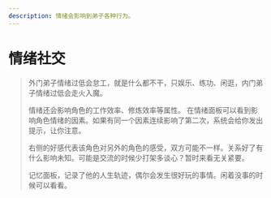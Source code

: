 ```yaml
---
description: 情绪会影响到弟子各种行为。
---
```


# 情绪社交

> 外门弟子情绪过低会怠工，就是什么都不干，只娱乐、练功、闲逛，内门弟子情绪过低会走火入魔。 
>
> 情绪还会影响角色的工作效率、修炼效率等属性。 在情绪面板可以看到影响角色情绪的因素。如果有同一个因素连续影响了第二次，系统会给你发出提示，让你注意。 
>
> 右侧的好感代表该角色对另外的角色的感受，双方可能不一样。关系好了有什么影响未知。可能是交流的时候少打架多谈心？暂时来看无关紧要。 
>
> 记忆面板，记录了他的人生轨迹，偶尔会发生很好玩的事情。闲着没事的时候可以看看。

